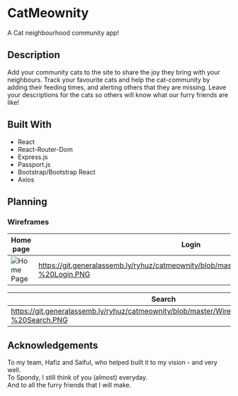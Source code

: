 # CatMeownity

A Cat neighbourhood community app!

## Description

Add your community cats to the site to share the joy they bring with your neighbours. Track your favourite cats and help the cat-community by adding their feeding times, and alerting others that they are missing. Leave your descriptions for the cats so others will know what our furry friends are like!

## Built With
- React
- React-Router-Dom
- Express.js
- Passport.js
- Bootstrap/Bootstrap React
- Axios

## Planning
### Wireframes
|Home page|Login|Dashboard|
|---------|------|--------|
|![Home Page](https://git.generalassemb.ly/ryhuz/catmeownity/blob/master/Wireframes/Wireframes%20-%20Landing.PNG)|https://git.generalassemb.ly/ryhuz/catmeownity/blob/master/Wireframes/Wireframes%20-%20Login.PNG|https://git.generalassemb.ly/ryhuz/catmeownity/blob/master/Wireframes/Wireframes%20-%20Dashboard.PNG|

|Search|User Profile|Cat Profile|
|------|------------|-----------|
|https://git.generalassemb.ly/ryhuz/catmeownity/blob/master/Wireframes/Wireframes%20-%20Search.PNG|https://git.generalassemb.ly/ryhuz/catmeownity/blob/master/Wireframes/Wireframes%20-%20User%20profile.PNG|https://git.generalassemb.ly/ryhuz/catmeownity/blob/master/Wireframes/Wireframes%20-%20Cat%20Profile.PNG|
## Acknowledgements
To my team, Hafiz and Saiful, who helped built it to my vision - and very well.
<br/>
To Spondy, I still think of you (almost) everyday.
<br/>
And to all the furry friends that I will make.
